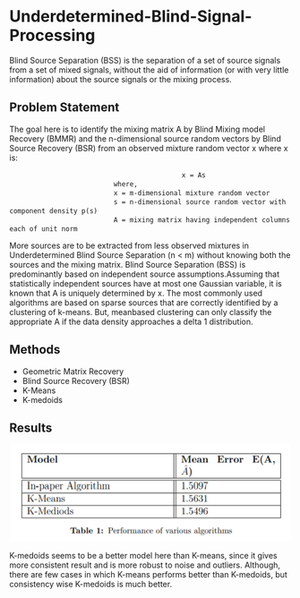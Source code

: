 # Underdetermined-Blind-Signal-Processing
Blind Source Separation (BSS) is the separation of a set of source signals from a set of mixed signals, without the aid of information (or with very little information) about the
source signals or the mixing process. 

## Problem Statement 
The goal here is to identify the mixing matrix A by Blind Mixing model Recovery (BMMR) and the n-dimensional source random vectors by Blind Source Recovery (BSR) from an observed mixture random vector x where x is:
<p align="center">


                                               x = As
                              where,
                              x = m-dimensional mixture random vector
                              s = n-dimensional source random vector with component density p(s)
                              A = mixing matrix having independent columns each of unit norm
</p>
More sources are to be extracted from less observed mixtures in Underdetermined Blind Source Separation (n < m) without knowing both the sources and the mixing matrix. Blind Source Separation (BSS) is predominantly based on independent source assumptions.Assuming that statistically independent sources have at most one Gaussian variable,
it is known that A is uniquely determined by x. The most commonly used algorithms are based on sparse sources that are correctly identified by a clustering of k-means. But, meanbased clustering can only classify the appropriate A if the data density approaches a delta 1 distribution.

## Methods 
- Geometric Matrix Recovery
- Blind Source Recovery (BSR)
- K-Means
- K-medoids

## Results
<p align ="center">
<img src="https://github.com/Vaibhav-Sachdeva/Vaibhav-Sachdeva/blob/main/Images/digi_1.PNG" alt="centered image"  width="500">

K-medoids seems to be a better model here than K-means, since it gives more consistent result and is more robust to noise and outliers. Although, there are few cases in which K-means performs better than K-medoids, but consistency wise K-medoids is much better.

